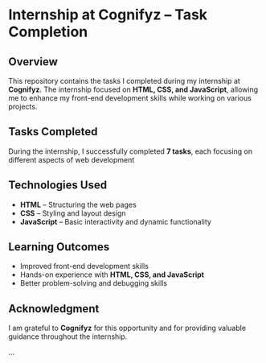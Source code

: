 # Internship at Cognifyz – Task Completion

## Overview
This repository contains the tasks I completed during my internship at **Cognifyz**. The internship focused on **HTML, CSS, and JavaScript**, allowing me to enhance my front-end development skills while working on various projects.

## Tasks Completed
During the internship, I successfully completed **7 tasks**, each focusing on different aspects of web development

## Technologies Used
- **HTML** – Structuring the web pages  
- **CSS** – Styling and layout design  
- **JavaScript** – Basic interactivity and dynamic functionality  

## Learning Outcomes
- Improved front-end development skills  
- Hands-on experience with **HTML, CSS, and JavaScript**  
- Better problem-solving and debugging skills  

## Acknowledgment
I am grateful to **Cognifyz** for this opportunity and for providing valuable guidance throughout the internship.

...
